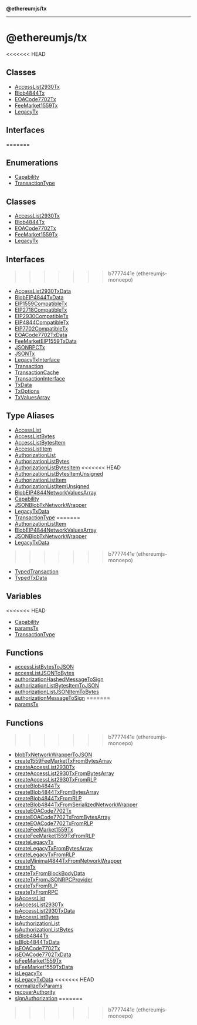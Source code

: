 **@ethereumjs/tx**

***

# @ethereumjs/tx

<<<<<<< HEAD
## Classes

- [AccessList2930Tx](classes/AccessList2930Tx.md)
- [Blob4844Tx](classes/Blob4844Tx.md)
- [EOACode7702Tx](classes/EOACode7702Tx.md)
- [FeeMarket1559Tx](classes/FeeMarket1559Tx.md)
- [LegacyTx](classes/LegacyTx.md)

## Interfaces

=======
## Enumerations

- [Capability](enumerations/Capability.md)
- [TransactionType](enumerations/TransactionType.md)

## Classes

- [AccessList2930Tx](classes/AccessList2930Tx.md)
- [Blob4844Tx](classes/Blob4844Tx.md)
- [EOACode7702Tx](classes/EOACode7702Tx.md)
- [FeeMarket1559Tx](classes/FeeMarket1559Tx.md)
- [LegacyTx](classes/LegacyTx.md)

## Interfaces

>>>>>>> b7777441e (ethereumjs-monoepo)
- [AccessList2930TxData](interfaces/AccessList2930TxData.md)
- [BlobEIP4844TxData](interfaces/BlobEIP4844TxData.md)
- [EIP1559CompatibleTx](interfaces/EIP1559CompatibleTx.md)
- [EIP2718CompatibleTx](interfaces/EIP2718CompatibleTx.md)
- [EIP2930CompatibleTx](interfaces/EIP2930CompatibleTx.md)
- [EIP4844CompatibleTx](interfaces/EIP4844CompatibleTx.md)
- [EIP7702CompatibleTx](interfaces/EIP7702CompatibleTx.md)
- [EOACode7702TxData](interfaces/EOACode7702TxData.md)
- [FeeMarketEIP1559TxData](interfaces/FeeMarketEIP1559TxData.md)
- [JSONRPCTx](interfaces/JSONRPCTx.md)
- [JSONTx](interfaces/JSONTx.md)
- [LegacyTxInterface](interfaces/LegacyTxInterface.md)
- [Transaction](interfaces/Transaction.md)
- [TransactionCache](interfaces/TransactionCache.md)
- [TransactionInterface](interfaces/TransactionInterface.md)
- [TxData](interfaces/TxData.md)
- [TxOptions](interfaces/TxOptions.md)
- [TxValuesArray](interfaces/TxValuesArray.md)

## Type Aliases

- [AccessList](type-aliases/AccessList.md)
- [AccessListBytes](type-aliases/AccessListBytes.md)
- [AccessListBytesItem](type-aliases/AccessListBytesItem.md)
- [AccessListItem](type-aliases/AccessListItem.md)
- [AuthorizationList](type-aliases/AuthorizationList.md)
- [AuthorizationListBytes](type-aliases/AuthorizationListBytes.md)
- [AuthorizationListBytesItem](type-aliases/AuthorizationListBytesItem.md)
<<<<<<< HEAD
- [AuthorizationListBytesItemUnsigned](type-aliases/AuthorizationListBytesItemUnsigned.md)
- [AuthorizationListItem](type-aliases/AuthorizationListItem.md)
- [AuthorizationListItemUnsigned](type-aliases/AuthorizationListItemUnsigned.md)
- [BlobEIP4844NetworkValuesArray](type-aliases/BlobEIP4844NetworkValuesArray.md)
- [Capability](type-aliases/Capability.md)
- [JSONBlobTxNetworkWrapper](type-aliases/JSONBlobTxNetworkWrapper.md)
- [LegacyTxData](type-aliases/LegacyTxData.md)
- [TransactionType](type-aliases/TransactionType.md)
=======
- [AuthorizationListItem](type-aliases/AuthorizationListItem.md)
- [BlobEIP4844NetworkValuesArray](type-aliases/BlobEIP4844NetworkValuesArray.md)
- [JSONBlobTxNetworkWrapper](type-aliases/JSONBlobTxNetworkWrapper.md)
- [LegacyTxData](type-aliases/LegacyTxData.md)
>>>>>>> b7777441e (ethereumjs-monoepo)
- [TypedTransaction](type-aliases/TypedTransaction.md)
- [TypedTxData](type-aliases/TypedTxData.md)

## Variables

<<<<<<< HEAD
- [Capability](variables/Capability.md)
- [paramsTx](variables/paramsTx.md)
- [TransactionType](variables/TransactionType.md)

## Functions

- [accessListBytesToJSON](functions/accessListBytesToJSON.md)
- [accessListJSONToBytes](functions/accessListJSONToBytes.md)
- [authorizationHashedMessageToSign](functions/authorizationHashedMessageToSign.md)
- [authorizationListBytesItemToJSON](functions/authorizationListBytesItemToJSON.md)
- [authorizationListJSONItemToBytes](functions/authorizationListJSONItemToBytes.md)
- [authorizationMessageToSign](functions/authorizationMessageToSign.md)
=======
- [paramsTx](variables/paramsTx.md)

## Functions

>>>>>>> b7777441e (ethereumjs-monoepo)
- [blobTxNetworkWrapperToJSON](functions/blobTxNetworkWrapperToJSON.md)
- [create1559FeeMarketTxFromBytesArray](functions/create1559FeeMarketTxFromBytesArray.md)
- [createAccessList2930Tx](functions/createAccessList2930Tx.md)
- [createAccessList2930TxFromBytesArray](functions/createAccessList2930TxFromBytesArray.md)
- [createAccessList2930TxFromRLP](functions/createAccessList2930TxFromRLP.md)
- [createBlob4844Tx](functions/createBlob4844Tx.md)
- [createBlob4844TxFromBytesArray](functions/createBlob4844TxFromBytesArray.md)
- [createBlob4844TxFromRLP](functions/createBlob4844TxFromRLP.md)
- [createBlob4844TxFromSerializedNetworkWrapper](functions/createBlob4844TxFromSerializedNetworkWrapper.md)
- [createEOACode7702Tx](functions/createEOACode7702Tx.md)
- [createEOACode7702TxFromBytesArray](functions/createEOACode7702TxFromBytesArray.md)
- [createEOACode7702TxFromRLP](functions/createEOACode7702TxFromRLP.md)
- [createFeeMarket1559Tx](functions/createFeeMarket1559Tx.md)
- [createFeeMarket1559TxFromRLP](functions/createFeeMarket1559TxFromRLP.md)
- [createLegacyTx](functions/createLegacyTx.md)
- [createLegacyTxFromBytesArray](functions/createLegacyTxFromBytesArray.md)
- [createLegacyTxFromRLP](functions/createLegacyTxFromRLP.md)
- [createMinimal4844TxFromNetworkWrapper](functions/createMinimal4844TxFromNetworkWrapper.md)
- [createTx](functions/createTx.md)
- [createTxFromBlockBodyData](functions/createTxFromBlockBodyData.md)
- [createTxFromJSONRPCProvider](functions/createTxFromJSONRPCProvider.md)
- [createTxFromRLP](functions/createTxFromRLP.md)
- [createTxFromRPC](functions/createTxFromRPC.md)
- [isAccessList](functions/isAccessList.md)
- [isAccessList2930Tx](functions/isAccessList2930Tx.md)
- [isAccessList2930TxData](functions/isAccessList2930TxData.md)
- [isAccessListBytes](functions/isAccessListBytes.md)
- [isAuthorizationList](functions/isAuthorizationList.md)
- [isAuthorizationListBytes](functions/isAuthorizationListBytes.md)
- [isBlob4844Tx](functions/isBlob4844Tx.md)
- [isBlob4844TxData](functions/isBlob4844TxData.md)
- [isEOACode7702Tx](functions/isEOACode7702Tx.md)
- [isEOACode7702TxData](functions/isEOACode7702TxData.md)
- [isFeeMarket1559Tx](functions/isFeeMarket1559Tx.md)
- [isFeeMarket1559TxData](functions/isFeeMarket1559TxData.md)
- [isLegacyTx](functions/isLegacyTx.md)
- [isLegacyTxData](functions/isLegacyTxData.md)
<<<<<<< HEAD
- [normalizeTxParams](functions/normalizeTxParams.md)
- [recoverAuthority](functions/recoverAuthority.md)
- [signAuthorization](functions/signAuthorization.md)
=======
>>>>>>> b7777441e (ethereumjs-monoepo)
